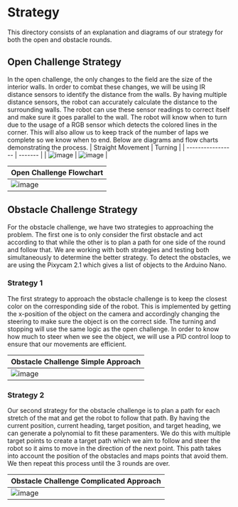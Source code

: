 Strategy
====

This directory consists of an explanation and diagrams of our strategy for both the open and obstacle rounds.

## Open Challenge Strategy

In the open challenge, the only changes to the field are the size of the interior walls. In order to combat these changes, we will be using IR distance sensors to identify the distance from the walls. By having multiple distance sensors, the robot can accurately calculate the distance to the surrounding walls. The robot can use these sensor readings to correct itself and make sure it goes parallel to the wall. The robot will know when to turn due to the usage of a RGB sensor which detects the colored lines in the corner. This will also allow us to keep track of the number of laps we complete so we know when to end. Below are diagrams and flow charts demonstrating the process.
| Straight Movement | Turning |
| ----------------- | ------- |
| ![image](https://github.com/VedantGithub123/WRO-2023-FE/assets/112735969/53158008-50e9-43d2-a8da-e41560a97f00) | ![image](https://github.com/VedantGithub123/WRO-2023-FE/assets/112735969/22a1995e-1c62-4540-9e58-ad45c3a5c97a) |

| Open Challenge Flowchart |
| ------------------------ |
| ![image](https://github.com/VedantGithub123/WRO-2023-FE/assets/112735969/2448b1ec-511b-4f77-8bc3-528df8e6e0b6) |

## Obstacle Challenge Strategy

For the obstacle challenge, we have two strategies to approaching the problem. The first one is to only consider the first obstacle and act according to that while the other is to plan a path for one side of the round and follow that. We are working with both strategies and testing both simultaneously to determine the better strategy. To detect the obstacles, we are using the Pixycam 2.1 which gives a list of objects to the Arduino Nano.

### Strategy 1

The first strategy to approach the obstacle challenge is to keep the closest color on the corresponding side of the robot. This is implemented by getting the x-position of the object on the camera and accordingly changing the steering to make sure the object is on the correct side. The turning and stopping will use the same logic as the open challenge. In order to know how much to steer when we see the object, we will use a PID control loop to ensure that our movements are efficient.

| Obstacle Challenge Simple Approach |
| ---------------------------------- |
| ![image](https://github.com/VedantGithub123/WRO-2023-FE/assets/112735969/a151bb18-8517-4f28-9d21-015ce52a3ff2) |

### Strategy 2

Our second strategy for the obstacle challenge is to plan a path for each stretch of the mat and get the robot to follow that path. By having the current position, current heading, target position, and target heading, we can generate a polynomial to fit these paramenters. We do this with multiple target points to create a target path which we aim to follow and steer the robot so it aims to move in the direction of the next point. This path takes into account the position of the obstacles and maps points that avoid them. We then repeat this process until the 3 rounds are over. 

| Obstacle Challenge Complicated Approach |
| ---------------------------------- |
| ![image](https://github.com/VedantGithub123/WRO-2023-FE/assets/112735969/36173d42-eb99-45da-80e0-ce6af80726a3) |